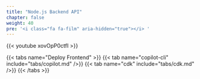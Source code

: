 ```yaml
---
title: "Node.js Backend API"
chapter: false
weight: 40
pre: '<i class="fa fa-film" aria-hidden="true"></i> '
---
```


{{< youtube xovOpP0ctfI >}}

{{< tabs name="Deploy Frontend" >}}
{{< tab name="copilot-cli" include="tabs/copilot.md" />}}
{{< tab name="cdk" include="tabs/cdk.md" />}}
{{< /tabs >}}
